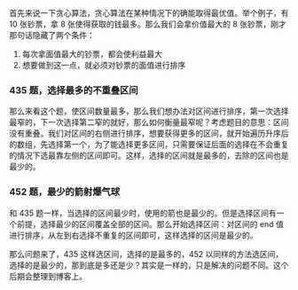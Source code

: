首先来说一下贪心算法，贪心算法在某种情况下的确能取得最优值。举个例子，有 10 张钞票，拿 8 张使得获取的钱最多。那么我们会拿价值最大的 8 张钞票，刚才那句话隐藏了两个条件：

1. 每次拿面值最大的钞票，都会使利益最大
2. 想要做到这一点，就必须对钞票的面值进行排序

### 435 题，选择最多的不重叠区间

那么来看这个题，使区间数量最多，那么我们想办法对区间进行排序，第一次选择最窄的，下一次选择第二窄的就好，那么如何衡量最窄呢？考虑题目的意思：区间没有重叠。我们对区间的右侧进行排序，想要获得更多的区间，就开始遍历升序后的数组，先选择第一个，为了能选择更多区间，只需要保证后面的选择在不会重复的情况下选最靠左侧的区间即可。这样，选择的区间就是最多的，去除的区间也是最少的。

### 452 题，最少的箭射爆气球

和 435 题一样，当选择的区间最少时，使用的箭也是最少的。但是选择区间有一个前提，选择最少的区间覆盖全部的区间。那么开始选择区间：对区间的 end 值进行排序，从左到右选择不重复的区间即可，这样选择的区间是最少的。

那么问题来了，435 这样选区间，选择的是最多的，452 以同样的方法选区间，选择的是最少的，那到底是多还是少？其实是一样的，只是解决的问题不同。这个后期会整理到博客上。
